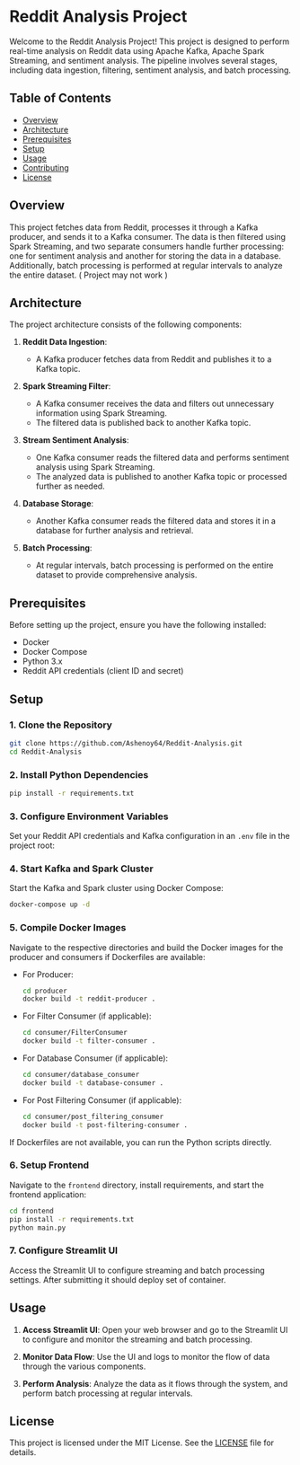 # Reddit Analysis Project 

Welcome to the Reddit Analysis Project! This project is designed to perform real-time analysis on Reddit data using Apache Kafka, Apache Spark Streaming, and sentiment analysis. The pipeline involves several stages, including data ingestion, filtering, sentiment analysis, and batch processing.

## Table of Contents
- [Overview](#overview)
- [Architecture](#architecture)
- [Prerequisites](#prerequisites)
- [Setup](#setup)
- [Usage](#usage)
- [Contributing](#contributing)
- [License](#license)

## Overview
This project fetches data from Reddit, processes it through a Kafka producer, and sends it to a Kafka consumer. The data is then filtered using Spark Streaming, and two separate consumers handle further processing: one for sentiment analysis and another for storing the data in a database. Additionally, batch processing is performed at regular intervals to analyze the entire dataset. ( Project may not work )

## Architecture
The project architecture consists of the following components:

1. **Reddit Data Ingestion**:
   - A Kafka producer fetches data from Reddit and publishes it to a Kafka topic.

2. **Spark Streaming Filter**:
   - A Kafka consumer receives the data and filters out unnecessary information using Spark Streaming.
   - The filtered data is published back to another Kafka topic.

3. **Stream Sentiment Analysis**:
   - One Kafka consumer reads the filtered data and performs sentiment analysis using Spark Streaming.
   - The analyzed data is published to another Kafka topic or processed further as needed.

4. **Database Storage**:
   - Another Kafka consumer reads the filtered data and stores it in a database for further analysis and retrieval.

5. **Batch Processing**:
   - At regular intervals, batch processing is performed on the entire dataset to provide comprehensive analysis.

## Prerequisites
Before setting up the project, ensure you have the following installed:
- Docker
- Docker Compose
- Python 3.x
- Reddit API credentials (client ID and secret)

## Setup
### 1. Clone the Repository
```bash
git clone https://github.com/Ashenoy64/Reddit-Analysis.git
cd Reddit-Analysis
```

### 2. Install Python Dependencies
```bash
pip install -r requirements.txt
```

### 3. Configure Environment Variables
Set your Reddit API credentials and Kafka configuration in an `.env` file in the project root:

### 4. Start Kafka and Spark Cluster
Start the Kafka and Spark cluster using Docker Compose:
```bash
docker-compose up -d
```

### 5. Compile Docker Images
Navigate to the respective directories and build the Docker images for the producer and consumers if Dockerfiles are available:
- For Producer:
  ```bash
  cd producer
  docker build -t reddit-producer .
  ```
- For Filter Consumer (if applicable):
  ```bash
  cd consumer/FilterConsumer
  docker build -t filter-consumer .
  ```
- For Database Consumer (if applicable):
  ```bash
  cd consumer/database_consumer
  docker build -t database-consumer .
  ```
- For Post Filtering Consumer (if applicable):
  ```bash
  cd consumer/post_filtering_consumer
  docker build -t post-filtering-consumer .
  ```

If Dockerfiles are not available, you can run the Python scripts directly.

### 6. Setup Frontend
Navigate to the `frontend` directory, install requirements, and start the frontend application:
```bash
cd frontend
pip install -r requirements.txt
python main.py
```

### 7. Configure Streamlit UI
Access the Streamlit UI to configure streaming and batch processing settings. After submitting it should deploy 
set of container.


## Usage
1. **Access Streamlit UI**:
   Open your web browser and go to the Streamlit UI to configure and monitor the streaming and batch processing.

2. **Monitor Data Flow**:
   Use the UI and logs to monitor the flow of data through the various components.

3. **Perform Analysis**:
   Analyze the data as it flows through the system, and perform batch processing at regular intervals.

## License
This project is licensed under the MIT License. See the [LICENSE](LICENSE) file for details.
